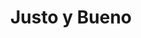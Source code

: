 ---
title: "Justo y Bueno"
url: /lecheria/justo-y-bueno-avenida-intercomunal-andres-bello/
shop: Supermarkt
---